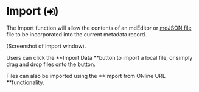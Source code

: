 # Import \(![](/assets/symbol_sign-in_16.png)\)

The Import function will allow the contents of an mdEditor or [mdJSON file](https://github.com/adiwg/mdJson-schemas/blob/master/test/draft-04.json)  file to be incorporated into the current metadata record.

\(Screenshot of Import window\).

Users can click the **Import Data **button to import a local file, or simply drag and drop files onto the button.

Files can also be imported using the **Import from ONline URL **functionality.

